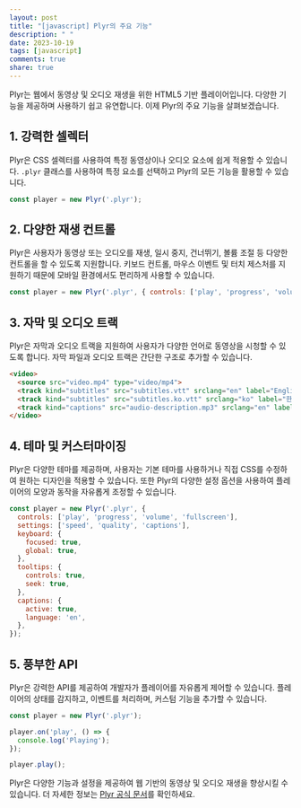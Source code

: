 ```yaml
---
layout: post
title: "[javascript] Plyr의 주요 기능"
description: " "
date: 2023-10-19
tags: [javascript]
comments: true
share: true
---
```


Plyr는 웹에서 동영상 및 오디오 재생을 위한 HTML5 기반 플레이어입니다. 다양한 기능을 제공하며 사용하기 쉽고 유연합니다. 이제 Plyr의 주요 기능을 살펴보겠습니다.

## 1. 강력한 셀렉터

Plyr은 CSS 셀렉터를 사용하여 특정 동영상이나 오디오 요소에 쉽게 적용할 수 있습니다. `.plyr` 클래스를 사용하여 특정 요소를 선택하고 Plyr의 모든 기능을 활용할 수 있습니다.

```javascript
const player = new Plyr('.plyr');
```

## 2. 다양한 재생 컨트롤

Plyr은 사용자가 동영상 또는 오디오를 재생, 일시 중지, 건너뛰기, 볼륨 조절 등 다양한 컨트롤을 할 수 있도록 지원합니다. 키보드 컨트롤, 마우스 이벤트 및 터치 제스처를 지원하기 때문에 모바일 환경에서도 편리하게 사용할 수 있습니다.

```javascript
const player = new Plyr('.plyr', { controls: ['play', 'progress', 'volume', 'fullscreen'] });
```

## 3. 자막 및 오디오 트랙

Plyr은 자막과 오디오 트랙을 지원하여 사용자가 다양한 언어로 동영상을 시청할 수 있도록 합니다. 자막 파일과 오디오 트랙은 간단한 구조로 추가할 수 있습니다.

```html
<video>
  <source src="video.mp4" type="video/mp4">
  <track kind="subtitles" src="subtitles.vtt" srclang="en" label="English" default>
  <track kind="subtitles" src="subtitles.ko.vtt" srclang="ko" label="한국어">
  <track kind="captions" src="audio-description.mp3" srclang="en" label="Audio Description">
</video>
```

## 4. 테마 및 커스터마이징

Plyr은 다양한 테마를 제공하며, 사용자는 기본 테마를 사용하거나 직접 CSS를 수정하여 원하는 디자인을 적용할 수 있습니다. 또한 Plyr의 다양한 설정 옵션을 사용하여 플레이어의 모양과 동작을 자유롭게 조정할 수 있습니다.

```javascript
const player = new Plyr('.plyr', {
  controls: ['play', 'progress', 'volume', 'fullscreen'],
  settings: ['speed', 'quality', 'captions'],
  keyboard: {
    focused: true,
    global: true,
  },
  tooltips: {
    controls: true,
    seek: true,
  },
  captions: {
    active: true,
    language: 'en',
  },
});
```

## 5. 풍부한 API

Plyr은 강력한 API를 제공하여 개발자가 플레이어를 자유롭게 제어할 수 있습니다. 플레이어의 상태를 감지하고, 이벤트를 처리하며, 커스텀 기능을 추가할 수 있습니다.

```javascript
const player = new Plyr('.plyr');

player.on('play', () => {
  console.log('Playing');
});

player.play();
```

Plyr은 다양한 기능과 설정을 제공하여 웹 기반의 동영상 및 오디오 재생을 향상시킬 수 있습니다. 더 자세한 정보는 [Plyr 공식 문서](https://plyr.io/)를 확인하세요.